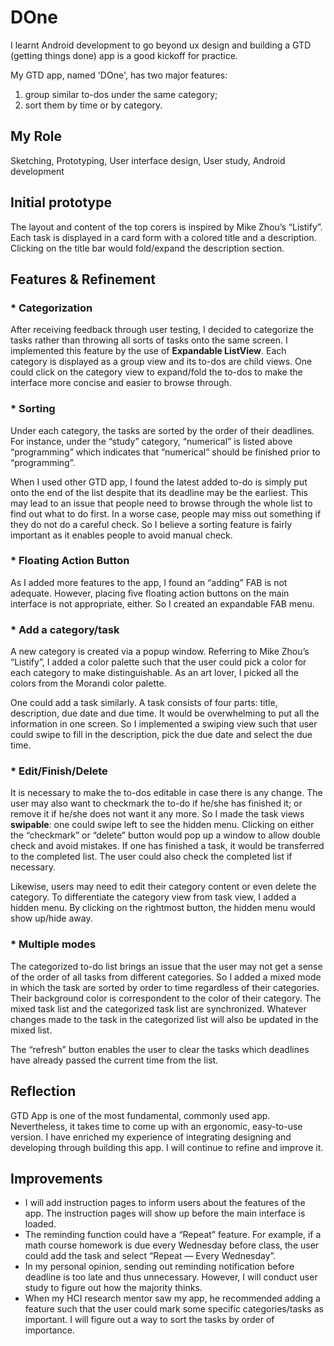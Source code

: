 # DOne
I learnt Android development to go beyond ux design and building a GTD (getting things done) app is a good kickoff for practice.

My GTD app, named 'DOne', has two major features:
1. group similar to-dos under the same category;
2. sort them by time or by category.

## My Role
Sketching, Prototyping, User interface design, User study, Android development

## Initial prototype
The layout and content of the top corers is inspired by Mike Zhou’s “Listify”. Each task is displayed in a card form with a colored title and a description. Clicking on the title bar would fold/expand the description section.


## Features & Refinement
### * Categorization

After receiving feedback through user testing, I decided to categorize the tasks rather than throwing all sorts of tasks onto the same screen. I implemented this feature by the use of **Expandable ListView**. Each category is displayed as a group view and its to-dos are child views. One could click on the category view to expand/fold the to-dos to make the interface more concise and easier to browse through.


### * Sorting
Under each category, the tasks are sorted by the order of their deadlines. For instance, under the “study” category, “numerical” is listed above “programming” which indicates that “numerical” should be finished prior to “programming”.

When I used other GTD app, I found the latest added to-do is simply put onto the end of the list despite that its deadline may be the earliest. This may lead to an issue that people need to browse through the whole list to find out what to do first. In a worse case, people may miss out something if they do not do a careful check. So I believe a sorting feature is fairly important as it enables people to avoid manual check.

### * Floating Action Button
As I added more features to the app, I found an “adding” FAB is not adequate. However, placing five floating action buttons on the main interface is not appropriate, either. So I created an expandable FAB menu.


### * Add a category/task
A new category is created via a popup window. Referring to Mike Zhou’s “Listify”, I added a color palette such that the user could pick a color for each category to make distinguishable. As an art lover, I picked all the colors from the Morandi color palette.

One could add a task similarly. A task consists of four parts: title, description, due date and due time. It would be overwhelming to put all the information in one screen. So I implemented a swiping view such that user could swipe to fill in the description, pick the due date and select the due time.

### * Edit/Finish/Delete
It is necessary to make the to-dos editable in case there is any change. The user may also want to checkmark the to-do if he/she has finished it; or remove it if he/she does not want it any more. So I made the task views **swipable**: one could swipe left to see the hidden menu. Clicking on either the “checkmark” or “delete” button would pop up a window to allow double check and avoid mistakes. If one has finished a task, it would be transferred to the completed list. The user could also check the completed list if necessary.

Likewise, users may need to edit their category content or even delete the category. To differentiate the category view from task view, I added a hidden menu. By clicking on the rightmost button, the hidden menu would show up/hide away.

### * Multiple modes
The categorized to-do list brings an issue that the user may not get a sense of the order of all tasks from different categories. So I added a mixed mode in which the task are sorted by order to time regardless of their categories. Their background color is correspondent to the color of their category. The mixed task list and the categorized task list are synchronized. Whatever changes made to the task in the categorized list will also be updated in the mixed list.

The “refresh” button enables the user to clear the tasks which deadlines have already passed the current time from the list.


## Reflection
GTD App is one of the most fundamental, commonly used app. Nevertheless, it takes time to come up with an ergonomic, easy-to-use version. I have enriched my experience of integrating designing and developing through building this app. I will continue to refine and improve it.

## Improvements
* I will add instruction pages to inform users about the features of the app. The instruction pages will show up before the main interface is loaded.
* The reminding function could have a “Repeat” feature. For example, if a math course homework is due every Wednesday before class, the user could add the task and select “Repeat — Every Wednesday”.
* In my personal opinion, sending out reminding notification before deadline is too late and thus unnecessary. However, I will conduct user study to figure out how the majority thinks.
* When my HCI research mentor saw my app, he recommended adding a feature such that the user could mark some specific categories/tasks as important. I will figure out a way to sort the tasks by order of importance.


